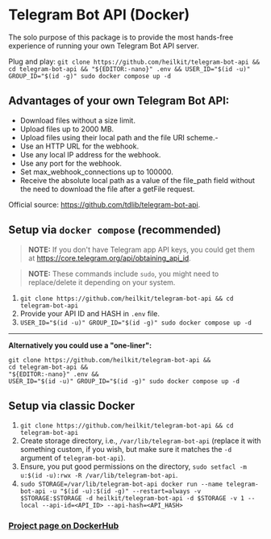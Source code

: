 # Telegram Bot API (Docker)

The solo purpose of this package is to provide the most hands-free experience of running your own Telegram Bot API
server.

Plug and play: `git clone https://github.com/heilkit/telegram-bot-api && cd telegram-bot-api && "${EDITOR:-nano}" .env && USER_ID="$(id -u)" GROUP_ID="$(id -g)" sudo docker compose up -d`

## Advantages of your own Telegram Bot API:

- Download files without a size limit.
- Upload files up to 2000 MB.
- Upload files using their local path and the file URI scheme.-
- Use an HTTP URL for the webhook.
- Use any local IP address for the webhook.
- Use any port for the webhook.
- Set max_webhook_connections up to 100000.
- Receive the absolute local path as a value of the file_path field without the need to download the file after a
  getFile request.

Official source: https://github.com/tdlib/telegram-bot-api.

## Setup via `docker compose` (recommended)

> **NOTE:** If you don't have Telegram app API keys, you could get them
> at https://core.telegram.org/api/obtaining_api_id.

> **NOTE:** These commands include `sudo`, you might need to replace/delete it depending on your system.

1. `git clone https://github.com/heilkit/telegram-bot-api && cd telegram-bot-api`
2. Provide your API ID and HASH in `.env` file.
3. `USER_ID="$(id -u)" GROUP_ID="$(id -g)" sudo docker compose up -d`

---
**Alternatively you could use a "one-liner":**

```
git clone https://github.com/heilkit/telegram-bot-api && 
cd telegram-bot-api && 
"${EDITOR:-nano}" .env && 
USER_ID="$(id -u)" GROUP_ID="$(id -g)" sudo docker compose up -d
```

## Setup via classic Docker

1. `git clone https://github.com/heilkit/telegram-bot-api && cd telegram-bot-api`
2. Create storage directory, i.e., `/var/lib/telegram-bot-api` (replace it with something custom, if you wish, but make
   sure it matches the `-d` argument of `telegram-bot-api`).
3. Ensure, you put good permissions on the directory, `sudo setfacl -m u:$(id -u):rwx -R /var/lib/telegram-bot-api`.
4. `sudo STORAGE=/var/lib/telegram-bot-api docker run --name telegram-bot-api -u "$(id -u):$(id -g)" --restart=always -v $STORAGE:$STORAGE -d heilkit/telegram-bot-api -d $STORAGE -v 1 --local --api-id=<API_ID> --api-hash=<API_HASH>`

### [Project page on DockerHub](https://hub.docker.com/r/heilkit/telegram-bot-api)
